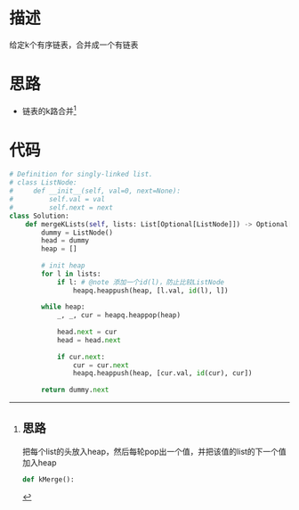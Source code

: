 # 描述

给定k个有序链表，合并成一个有链表

# 思路

* 链表的k路合并[^1]


# 代码

```python
# Definition for singly-linked list.
# class ListNode:
#     def __init__(self, val=0, next=None):
#         self.val = val
#         self.next = next
class Solution:
    def mergeKLists(self, lists: List[Optional[ListNode]]) -> Optional[ListNode]:
        dummy = ListNode()
        head = dummy
        heap = []
    
        # init heap
        for l in lists:
            if l: # @note 添加一个id(l)，防止比较ListNode
                heapq.heappush(heap, [l.val, id(l), l])
    
        while heap:
            _, _, cur = heapq.heappop(heap)
        
            head.next = cur
            head = head.next
        
            if cur.next:
                cur = cur.next
                heapq.heappush(heap, [cur.val, id(cur), cur])
            
        return dummy.next
```

[^1]: # 思路

    把每个list的头放入heap，然后每轮pop出一个值，并把该值的list的下一个值加入heap

    ```python
    def kMerge():

    ```

